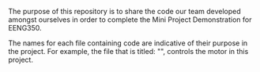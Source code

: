 The purpose of this repository is to share the code our team developed amongst ourselves in order to complete the Mini Project Demonstration for EENG350. 

The names for each file containing code are indicative of their purpose in the project. For example, the file that is titled: "", controls the motor in this project.
